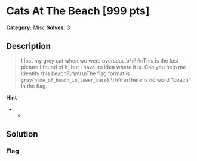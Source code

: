 # Cats At The Beach [999 pts]

**Category:** Misc
**Solves:** 3

## Description
>I lost my grey cat when we were overseas.\r\n\r\nThis is the last picture I found of it, but I have no idea where it is. Can you help me identify this beach?\r\n\r\nThe flag format is `grey{name_of_beach_in_lower_case}`.\r\n\r\nThere is no word "beach" in the flag.

**Hint**
* -

## Solution

### Flag

